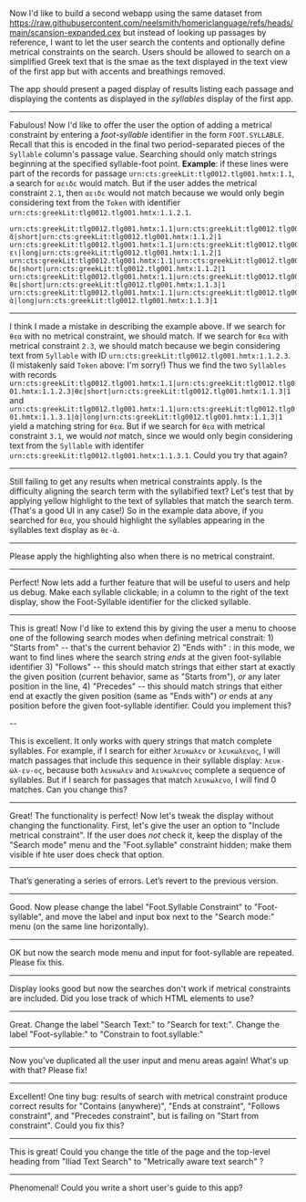 Now I'd like to build a second webapp using the same dataset from https://raw.githubusercontent.com/neelsmith/homericlanguage/refs/heads/main/scansion-expanded.cex but instead of looking up passages by reference, I want to let the user search the contents and optionally define metrical constraints on the search. Users should be allowed to search on a simplified Greek text that is the smae as the text displayed in the text view of the first app but with accents and breathings removed. 

The app should present a paged display of results listing each passage and displaying the contents as displayed in the *syllables* display of the first app.

---

Fabulous! Now I'd like to offer the user the option of adding a metrical constraint by entering a *foot-syllable* identifier in the form `FOOT.SYLLABLE`.  Recall that this is encoded in the final two period-separated pieces of the `Syllable` column's passage value. Searching should only match strings beginning at the specified syllable-foot point. **Example**:  if these lines were part of the records for passage `urn:cts:greekLit:tlg0012.tlg001.hmtx:1.1`, a search for `αειδε` would match.  But if the user addes the metrical constraint `2.1`, then `αειδε` would not match because we would only begin considering text from the `Token` with identifier `urn:cts:greekLit:tlg0012.tlg001.hmtx:1.1.2.1`.

```
urn:cts:greekLit:tlg0012.tlg001.hmtx:1.1|urn:cts:greekLit:tlg0012.tlg001.hmtx:1.1.1.3|ἄ|short|urn:cts:greekLit:tlg0012.tlg001.hmtx:1.1.2|1
urn:cts:greekLit:tlg0012.tlg001.hmtx:1.1|urn:cts:greekLit:tlg0012.tlg001.hmtx:1.1.2.1|ει|long|urn:cts:greekLit:tlg0012.tlg001.hmtx:1.1.2|1
urn:cts:greekLit:tlg0012.tlg001.hmtx:1.1|urn:cts:greekLit:tlg0012.tlg001.hmtx:1.1.2.2|δε|short|urn:cts:greekLit:tlg0012.tlg001.hmtx:1.1.2|1
urn:cts:greekLit:tlg0012.tlg001.hmtx:1.1|urn:cts:greekLit:tlg0012.tlg001.hmtx:1.1.2.3|θε|short|urn:cts:greekLit:tlg0012.tlg001.hmtx:1.1.3|1
urn:cts:greekLit:tlg0012.tlg001.hmtx:1.1|urn:cts:greekLit:tlg0012.tlg001.hmtx:1.1.3.1|ὰ|long|urn:cts:greekLit:tlg0012.tlg001.hmtx:1.1.3|1
```

---

I think I made a mistake in describing the example above. If we search for `θεα` with no metrical constraint, we should match. If we search for `θεα` with metrical constraint `2.3`, we should match because we begin considering text from `Syllable` with ID `urn:cts:greekLit:tlg0012.tlg001.hmtx:1.1.2.3`. (I mistakenly said `Token` above: I'm sorry!) Thus we find the two `Syllables` with records `urn:cts:greekLit:tlg0012.tlg001.hmtx:1.1|urn:cts:greekLit:tlg0012.tlg001.hmtx:1.1.2.3|θε|short|urn:cts:greekLit:tlg0012.tlg001.hmtx:1.1.3|1` and `urn:cts:greekLit:tlg0012.tlg001.hmtx:1.1|urn:cts:greekLit:tlg0012.tlg001.hmtx:1.1.3.1|ὰ|long|urn:cts:greekLit:tlg0012.tlg001.hmtx:1.1.3|1` yield a matching string for `θεα`. But if we search for `θεα` with metrical constraint `3.1`, we would *not* match, since we would only begin considering text from the `Syllable` with identifer `urn:cts:greekLit:tlg0012.tlg001.hmtx:1.1.3.1`. Could you try that again?

---

Still failing to get any results when metrical constraints apply. Is the difficulty aligning the search term with the syllabified text? Let's test that by applying yellow highlight to the text of syllables that match the search term. (That's a good UI in any case!) So in the example data above, if you searched for `θεα`, you should highlight the syllables appearing in the syllables text display as `θε-ὰ`.

---
Please apply the highlighting also when there is no metrical constraint.

---
Perfect! Now lets add a further feature that will be useful to users and help us debug. Make each syllable clickable; in a column to the right of the text display, show the Foot-Syllable identifier for the clicked syllable.

---

This is great! Now I'd like to extend this by giving the user a menu to choose one of the following search modes when defining metrical constrait: 1) "Starts from" -- that's the current behavior 2) "Ends with" : in this mode, we want to find lines where the search string *ends* at the given foot-syllable identifier 3) "Follows" -- this should match strings that either start at exactly the given position (current behavior, same as "Starts from"), *or* any later position in the line, 4) "Precedes" -- this should match strings that either end at exactly the given position (same as "Ends with") *or* ends at any position before the given foot-syllable identifier. Could you implement this?

--

This is excellent. It only works with query strings that match complete syllables. For example, if I search for either `λευκωλεν` or `λευκωλενος`, I will match passages that include this sequence in their syllable display: `λευκ-ώλ-εν-ος`, because both `λευκωλεν` and `λευκωλενος` complete a sequence of syllables. But if I search for passages that match `λευκωλενο`, I will find 0 matches. Can you change this?

---

Great! The functionality is perfect! Now let's tweak the display without changing the functionality. First, let's give the user an option to "Include metrical constraint". If the user does *not* check it, keep the display of the "Search mode" menu and the "Foot.syllable" constraint hidden; make them visible if hte user does check that option.

---

That’s generating a series of errors. Let’s revert to the previous version.

---

Good. Now please change the label "Foot.Syllable Constraint" to "Foot-syllable", and move the label and input box next to the "Search  mode:" menu (on the same line horizontally).

---

OK but now the search mode menu and input for foot-syllable are repeated. Please fix this.

---

Display looks good but now the searches don't work if metrical constraints are included. Did you lose track of which HTML elements to use?

---

Great. Change the label "Search Text:" to "Search for text:".   Change the label "Foot-syllable:" to "Constrain to foot.syllable:"

---

Now you've duplicated all the user input and menu areas again! What's up with that? Please fix!

---
Excellent! One tiny bug: results of search with metrical constraint produce correct results for "Contains (anywhere)",  "Ends at constraint",  "Follows constraint", and "Precedes constraint", but is failing on "Start from constraint". Could you fix this?

---

This is great! Could you change the title of the page and the top-level heading from "Iliad Text Search" to "Metrically aware text search" ?

---
Phenomenal! Could you write a short user's guide to this app?